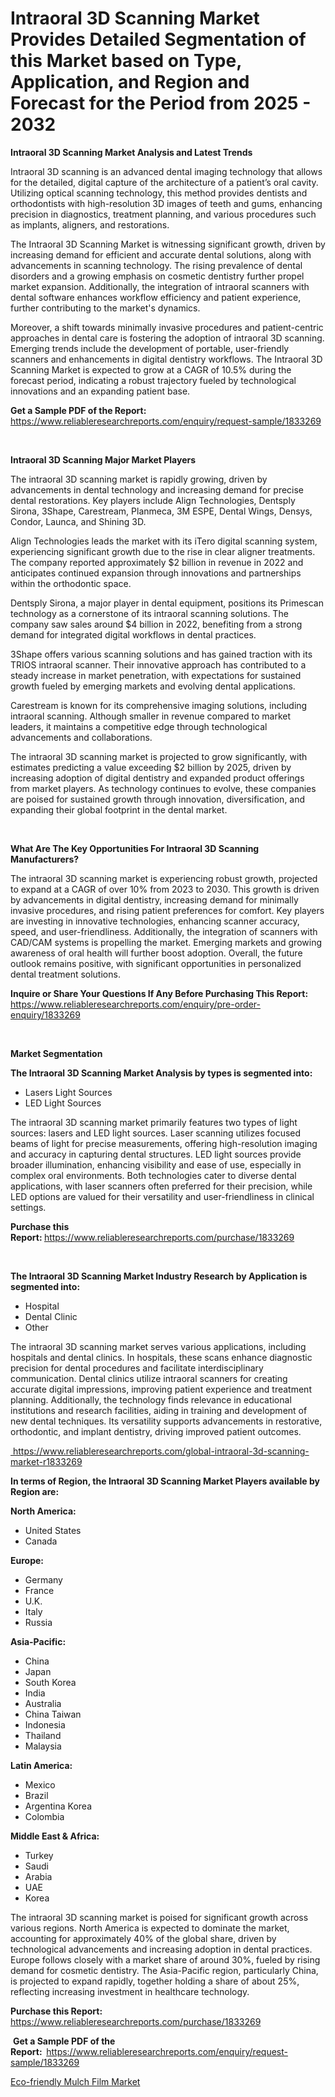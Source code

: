 <p><h1>Intraoral 3D Scanning Market Provides Detailed Segmentation of this Market based on Type, Application, and Region and Forecast for the Period from 2025 - 2032</h1></p><p><strong>Intraoral 3D Scanning Market Analysis and Latest Trends</strong></p>
<p><p>Intraoral 3D scanning is an advanced dental imaging technology that allows for the detailed, digital capture of the architecture of a patient’s oral cavity. Utilizing optical scanning technology, this method provides dentists and orthodontists with high-resolution 3D images of teeth and gums, enhancing precision in diagnostics, treatment planning, and various procedures such as implants, aligners, and restorations.</p><p>The Intraoral 3D Scanning Market is witnessing significant growth, driven by increasing demand for efficient and accurate dental solutions, along with advancements in scanning technology. The rising prevalence of dental disorders and a growing emphasis on cosmetic dentistry further propel market expansion. Additionally, the integration of intraoral scanners with dental software enhances workflow efficiency and patient experience, further contributing to the market's dynamics.</p><p>Moreover, a shift towards minimally invasive procedures and patient-centric approaches in dental care is fostering the adoption of intraoral 3D scanning. Emerging trends include the development of portable, user-friendly scanners and enhancements in digital dentistry workflows. The Intraoral 3D Scanning Market is expected to grow at a CAGR of 10.5% during the forecast period, indicating a robust trajectory fueled by technological innovations and an expanding patient base.</p></p>
<p><strong>Get a Sample PDF of the Report:&nbsp;</strong> <a href="https://www.reliableresearchreports.com/enquiry/request-sample/1833269?utm_campaign=3190&utm_medium=2&utm_source=Github&utm_content=ia&utm_term=26032025&utm_id=intraoral-3d-scanning">https://www.reliableresearchreports.com/enquiry/request-sample/1833269</a></p>
<p>&nbsp;</p>
<p><strong>Intraoral 3D Scanning Major Market Players</strong></p>
<p><p>The intraoral 3D scanning market is rapidly growing, driven by advancements in dental technology and increasing demand for precise dental restorations. Key players include Align Technologies, Dentsply Sirona, 3Shape, Carestream, Planmeca, 3M ESPE, Dental Wings, Densys, Condor, Launca, and Shining 3D.</p><p>Align Technologies leads the market with its iTero digital scanning system, experiencing significant growth due to the rise in clear aligner treatments. The company reported approximately $2 billion in revenue in 2022 and anticipates continued expansion through innovations and partnerships within the orthodontic space.</p><p>Dentsply Sirona, a major player in dental equipment, positions its Primescan technology as a cornerstone of its intraoral scanning solutions. The company saw sales around $4 billion in 2022, benefiting from a strong demand for integrated digital workflows in dental practices.</p><p>3Shape offers various scanning solutions and has gained traction with its TRIOS intraoral scanner. Their innovative approach has contributed to a steady increase in market penetration, with expectations for sustained growth fueled by emerging markets and evolving dental applications.</p><p>Carestream is known for its comprehensive imaging solutions, including intraoral scanning. Although smaller in revenue compared to market leaders, it maintains a competitive edge through technological advancements and collaborations.</p><p>The intraoral 3D scanning market is projected to grow significantly, with estimates predicting a value exceeding $2 billion by 2025, driven by increasing adoption of digital dentistry and expanded product offerings from market players. As technology continues to evolve, these companies are poised for sustained growth through innovation, diversification, and expanding their global footprint in the dental market.</p></p>
<p>&nbsp;</p>
<p><strong>What Are The Key Opportunities For Intraoral 3D Scanning Manufacturers?</strong></p>
<p><p>The intraoral 3D scanning market is experiencing robust growth, projected to expand at a CAGR of over 10% from 2023 to 2030. This growth is driven by advancements in digital dentistry, increasing demand for minimally invasive procedures, and rising patient preferences for comfort. Key players are investing in innovative technologies, enhancing scanner accuracy, speed, and user-friendliness. Additionally, the integration of scanners with CAD/CAM systems is propelling the market. Emerging markets and growing awareness of oral health will further boost adoption. Overall, the future outlook remains positive, with significant opportunities in personalized dental treatment solutions.</p></p>
<p><strong>Inquire or Share Your Questions If Any Before Purchasing This Report:</strong> <a href="https://www.reliableresearchreports.com/enquiry/pre-order-enquiry/1833269?utm_campaign=3190&utm_medium=2&utm_source=Github&utm_content=ia&utm_term=26032025&utm_id=intraoral-3d-scanning">https://www.reliableresearchreports.com/enquiry/pre-order-enquiry/1833269</a></p>
<p>&nbsp;</p>
<p><strong>Market Segmentation</strong></p>
<p><strong>The Intraoral 3D Scanning Market Analysis by types is segmented into:</strong></p>
<p><ul><li>Lasers Light Sources</li><li>LED Light Sources</li></ul></p>
<p><p>The intraoral 3D scanning market primarily features two types of light sources: lasers and LED light sources. Laser scanning utilizes focused beams of light for precise measurements, offering high-resolution imaging and accuracy in capturing dental structures. LED light sources provide broader illumination, enhancing visibility and ease of use, especially in complex oral environments. Both technologies cater to diverse dental applications, with laser scanners often preferred for their precision, while LED options are valued for their versatility and user-friendliness in clinical settings.</p></p>
<p><strong>Purchase this Report:&nbsp;</strong><a href="https://www.reliableresearchreports.com/purchase/1833269?utm_campaign=3190&utm_medium=2&utm_source=Github&utm_content=ia&utm_term=26032025&utm_id=intraoral-3d-scanning">https://www.reliableresearchreports.com/purchase/1833269</a></p>
<p>&nbsp;</p>
<p><strong>The Intraoral 3D Scanning Market Industry Research by Application is segmented into:</strong></p>
<p><ul><li>Hospital</li><li>Dental Clinic</li><li>Other</li></ul></p>
<p><p>The intraoral 3D scanning market serves various applications, including hospitals and dental clinics. In hospitals, these scans enhance diagnostic precision for dental procedures and facilitate interdisciplinary communication. Dental clinics utilize intraoral scanners for creating accurate digital impressions, improving patient experience and treatment planning. Additionally, the technology finds relevance in educational institutions and research facilities, aiding in training and development of new dental techniques. Its versatility supports advancements in restorative, orthodontic, and implant dentistry, driving improved patient outcomes.</p></p>
<p><a href="https://www.reliableresearchreports.com/global-intraoral-3d-scanning-market-r1833269?utm_campaign=3190&utm_medium=2&utm_source=Github&utm_content=ia&utm_term=26032025&utm_id=intraoral-3d-scanning">&nbsp;https://www.reliableresearchreports.com/global-intraoral-3d-scanning-market-r1833269</a></p>
<p><strong>In terms of Region, the Intraoral 3D Scanning Market Players available by Region are:</strong></p>
<p>
    <p> <strong> North America: </strong>
        <ul>
            <li>United States</li>
            <li>Canada</li>
        </ul>
        </p> 
    <p> <strong> Europe: </strong>
        <ul>
            <li>Germany</li>
            <li>France</li>
            <li>U.K.</li>
            <li>Italy</li>
            <li>Russia</li>
        </ul>
        </p> 
    <p> <strong> Asia-Pacific: </strong>
        <ul>
            <li>China</li>
            <li>Japan</li>
            <li>South Korea</li>
            <li>India</li>
            <li>Australia</li>
            <li>China Taiwan</li>
            <li>Indonesia</li>
            <li>Thailand</li>
            <li>Malaysia</li>
        </ul>
        </p> 
    <p> <strong> Latin America: </strong>
        <ul>
            <li>Mexico</li>
            <li>Brazil</li>
            <li>Argentina Korea</li>
            <li>Colombia</li>
        </ul>
        </p> 
    <p> <strong> Middle East & Africa: </strong>
        <ul>
            <li>Turkey</li>
            <li>Saudi</li>
            <li>Arabia</li>
            <li>UAE</li>
            <li>Korea</li>
        </ul>
    </p>
    </p>
<p><p>The intraoral 3D scanning market is poised for significant growth across various regions. North America is expected to dominate the market, accounting for approximately 40% of the global share, driven by technological advancements and increasing adoption in dental practices. Europe follows closely with a market share of around 30%, fueled by rising demand for cosmetic dentistry. The Asia-Pacific region, particularly China, is projected to expand rapidly, together holding a share of about 25%, reflecting increasing investment in healthcare technology.</p></p>
<p><strong>Purchase this Report: </strong><a href="https://www.reliableresearchreports.com/purchase/1833269?utm_campaign=3190&utm_medium=2&utm_source=Github&utm_content=ia&utm_term=26032025&utm_id=intraoral-3d-scanning">https://www.reliableresearchreports.com/purchase/1833269</a></p>
<p>&nbsp;<strong>Get a Sample PDF of the Report:&nbsp;&nbsp;</strong><a href="https://www.reliableresearchreports.com/enquiry/request-sample/1833269?utm_campaign=3190&utm_medium=2&utm_source=Github&utm_content=ia&utm_term=26032025&utm_id=intraoral-3d-scanning">https://www.reliableresearchreports.com/enquiry/request-sample/1833269</a></p>
<p><strong></strong></p>
<p><p><a href="https://github.com/krulicfidura/Market-Research-Report-List-1/blob/main/eco-friendly-mulch-film-market.md?utm_campaign=3190&utm_medium=2&utm_source=Github&utm_content=ia&utm_term=26032025&utm_id=intraoral-3d-scanning">Eco-friendly Mulch Film Market</a></p></p>